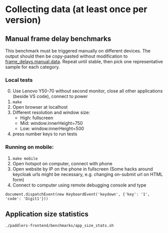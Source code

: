 # Collecting data (at least once per version)

## Manual frame delay benchmarks
This benchmark must be triggered manually on different devices.
The output should then be copy-pasted  without modification to [frame_delays.manual.data](./frame_delays.manual.data).
Repeat until stable, then pick one representative sample for each category.
### Local tests
 0) Use Lenovo Y50-70 without second monitor, close all other applications (beside VS code), connect to power
 1) `make`
 2) Open browser at localhost
 3) Different resolution and window size:
    * High: fullscreen
    * Mid: window.innerHeight=750
    * Low: window.innerHeight=500
 4) press number keys to run tests

### Running on mobile:
 1) `make mobile`
 2) Open hotspot on computer, connect with phone
 3) Open website by IP on the phone in fullscreen (Some hacks around keycloak urls might be necessary, e.g. changing on-submit url on HTML form)
 4) Connect to computer using remote debugging console and type 
```
document.dispatchEvent(new KeyboardEvent('keydown', {'key': '1', 'code': 'Digit1'}))
```

## Application size statistics
```
./paddlers-frontend/benchmarks/app_size_stats.sh
```